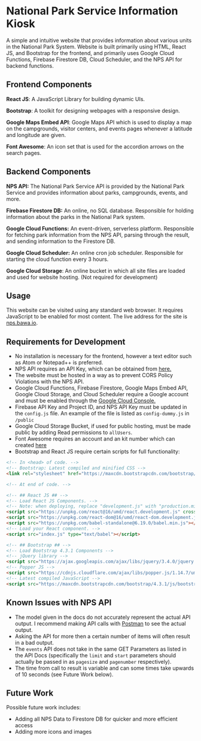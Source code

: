 # National Park Service Information Kiosk

A simple and intuitive website that provides information about various units in the National Park System. Website is built primarily using HTML, React JS, and Bootstrap for the frontend, and primarily uses Google Cloud Functions, Firebase Firestore DB, Cloud Scheduler, and the NPS API for backend functions.

## Frontend Components

**React JS**: A JavaScript Library for building dynamic UIs.

**Bootstrap**: A toolkit for designing webpages with a responsive design.

**Google Maps Embed API**: Google Maps API which is used to display a map on the campgrounds, visitor centers, and events pages whenever a latitude and longitude are given.

**Font Awesome**: An icon set that is used for the accordion arrows on the search pages.

## Backend Components
**NPS API:** The National Park Service API is provided by the National Park Service and provides information about parks, campgrounds, events, and more.

**Firebase Firestore DB:** An online, no SQL database. Responsible for holding information about the parks in the National Park system.

**Google Cloud Functions:** An event-driven, serverless platform. Responsible for fetching park information from the NPS API, parsing through the result, and sending information to the Firestore DB.

**Google Cloud Scheduler:** An online cron job scheduler. Responsible for starting the cloud function every 3 hours.

**Google Cloud Storage**: An online bucket in which all site files are loaded and used for website hosting. (Not required for development)

## Usage

This website can be visited using any standard web browser. It requires JavaScript to be enabled for most content. The live address for the site is [nps.bawa.io]("http://nps.bawa.io").

## Requirements for Development

* No installation is necessary for the frontend, however a text editor such as Atom or Notepad++ is preferred.
* NPS API requires an API Key, which can be obtained from [here.]("https://www.nps.gov/subjects/developer/get-started.htm")
* The website must be hosted in a way as to prevent CORS Policy Violations with the NPS API.
* Google Cloud Functions, Firebase Firestore, Google Maps Embed API, Google Cloud Storage, and Cloud Scheduler require a Google account and must be enabled through the [Google Cloud Console.]("https://console.cloud.google.com/console")
* Firebase API Key and Project ID, and NPS API Key must be updated in the `config.js` file. An example of the file is listed as `config-dummy.js` in `/public`
* Google Cloud Storage Bucket, if used for public hosting, must be made public by adding Read permissions to `allUsers`.
* Font Awesome requires an account and an kit number which can created [here]("https://fontawesome.com/start")
* Bootstrap and React JS require certain scripts for full functionality:

````html
<!-- In <head> of code. -->
<!-- Bootstrap: Latest compiled and minified CSS -->
<link rel="stylesheet" href="https://maxcdn.bootstrapcdn.com/bootstrap/4.3.1/css/bootstrap.min.css">

<!-- At end of code. -->

<!-- ## React JS ## -->
<!-- Load React JS Components. -->
<!-- Note: when deploying, replace "development.js" with "production.min.js". -->
<script src="https://unpkg.com/react@16/umd/react.development.js" crossorigin></script>
<script src="https://unpkg.com/react-dom@16/umd/react-dom.development.js" crossorigin></script>
<script src="https://unpkg.com/babel-standalone@6.19.0/babel.min.js"></script>
<!-- Load your React component. -->
<script src="index.js" type="text/babel"></script>

<!-- ## Bootstrap ## -->
<!-- Load Bootstrap 4.3.1 Components -->
<!-- jQuery library -->
<script src="https://ajax.googleapis.com/ajax/libs/jquery/3.4.0/jquery.min.js"></script>
<!-- Popper JS -->
<script src="https://cdnjs.cloudflare.com/ajax/libs/popper.js/1.14.7/umd/popper.min.js"></script>
<!-- Latest compiled JavaScript -->
<script src="https://maxcdn.bootstrapcdn.com/bootstrap/4.3.1/js/bootstrap.min.js"></script>
````

## Known Issues with NPS API
* The model given in the docs do not accurately represent the actual API output. I recommend making API calls with [Postman]("https://www.getpostman.com/") to see the actual output.
* Asking the API for more then a certain number of items will often result in a bad output.
* The `events` API does not take in the same GET Parameters as listed in the API Docs (specifically the `limit` and `start` parameters should actually be passed in as `pagesize` and `pagenumber` respectively).
* The time from call to result is variable and can some times take upwards of 10 seconds (see Future Work below).

## Future Work

Possible future work includes:
* Adding all NPS Data to Firestore DB for quicker and more efficient access
* Adding more icons and images
